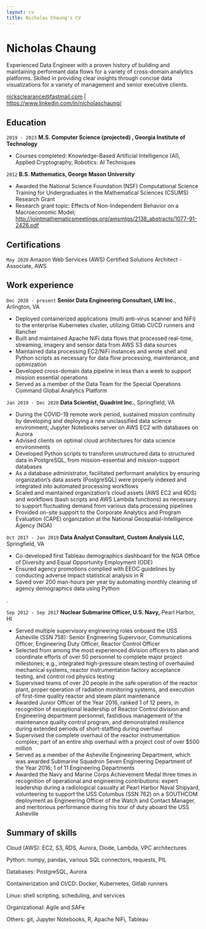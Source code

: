 ```yaml
---
layout: cv
title: Nicholas Chaung's CV
---
```

# Nicholas Chaung
Experienced Data Engineer with a proven history of building and maintaining performant data flows for a variety of cross-domain analytics platforms. Skilled in providing clear insights through concise data visualizations for a variety of management and senior executive clients.

<div id="webaddress">
<a href="nicksclearance@fastmail.com">nicksclearance@fastmail.com</a>
| <a href="https://www.linkedin.com/in/nicholaschaung/">https://www.linkedin.com/in/nicholaschaung/</a>
</div>



## Education

`2019 - 2023`
__M.S. Computer Science (projected) , Georgia Institute of Technology__

- Courses completed: Knowledge-Based Artificial Intelligence (AI), Applied Cryptography, Robotics: AI Techniques

`2012`
__B.S. Mathematics, George Mason University__

- Awarded the National Science Foundation (NSF) Computational Science Training for Undergraduates in the Mathematical Sciences (CSUMS) Research Grant
- Research grant topic: Effects of Non-Independent Behavior on a Macroeconomic Model; <a href="http://jointmathematicsmeetings.org/amsmtgs/2138_abstracts/1077-91-2426.pdf">http://jointmathematicsmeetings.org/amsmtgs/2138_abstracts/1077-91-2426.pdf</a>



## Certifications

`May 2020`
Amazon Web Services (AWS) Certified Solutions Architect - Associate, AWS



## Work experience

`Dec 2020 - present`
__Senior Data Engineering Consultant, LMI Inc.__, Arlington, VA

- Deployed containerized applications (multi anti-virus scanner and NiFi) to the enterprise Kubernetes cluster, utilizing Gitlab CI/CD runners and Rancher
- Built and maintained Apache NiFi data flows that processed real-time, streaming, imagery and sensor data from AWS S3 data sources
- Maintained data processing EC2/NiFi instances and wrote shell and Python scripts as necessary for data flow processing, maintenance, and optimization
- Developed cross-domain data pipeline in less than a week to support mission essential operations
- Served as a member of the Data Team for the Special Operations Command Global Analytics Platform

`Jan 2019 - Dec 2020`
__Data Scientist, Quadrint Inc.__, Springfield, VA

- During the COVID-19 remote work period, sustained mission continuity by developing and deploying a new unclassified data science environment; Jupyter Notebooks server on AWS EC2 with databases on Aurora
- Advised clients on optimal cloud architectures for data science environments
- Developed Python scripts to transform unstructured data to structured data in PostgreSQL, from mission-essential and mission-support databases
- As a database administrator, facilitated performant analytics by ensuring organization’s data assets (PostgreSQL) were properly indexed and integrated into automated processing workflows
- Scaled and maintained organization’s cloud assets (AWS EC2 and RDS) and workflows (bash scripts and AWS Lambda functions) as necessary to support fluctuating demand from various data processing pipelines
- Provided on-site support to the Corporate Analytics and Program Evaluation (CAPE) organization at the National Geospatial-Intelligence Agency (NGA)

`Oct 2017 - Jan 2019`
__Data Analyst Consultant, Custom Analysis LLC,__ Springfield, VA
- Co-developed first Tableau demographics dashboard for the NGA Office of Diversity and Equal Opportunity Employment (ODE)
- Ensured agency promotions complied with EEOC guidelines by conducting adverse impact statistical analysis in R
- Saved over 200 man-hours per year by automating monthly cleaning of agency demographics data using Python

.

`Sep 2012 - Sep 2017`
__Nuclear Submarine Officer, U.S. Navy,__ Pearl Harbor, HI

- Served multiple supervisory engineering roles onboard the USS Asheville (SSN 758): Senior Engineering Supervisor, Communications Officer, Engineering Duty Officer, Reactor Control Officer
- Selected from among the most experienced division officers to plan and coordinate efforts of over 50 personnel to complete major project milestones; e.g., integrated high-pressure steam testing of overhauled mechanical systems, reactor instrumentation factory acceptance testing, and control rod physics testing
- Supervised teams of over 20 people in the safe operation of the reactor plant, proper operation of radiation monitoring systems, and execution of first-time quality reactor and steam plant maintenance
- Awarded Junior Officer of the Year 2016, ranked 1 of 12 peers, in recognition of exceptional leadership of Reactor Control division and Engineering department personnel, fastidious management of the maintenance quality control program, and demonstrated resilience during extended periods of short-staffing during overhaul
- Supervised the complete overhaul of the reactor instrumentation complex; part of an entire ship overhaul with a project cost of over $500 million
- Served as a member of the Asheville Engineering Department, which was awarded Submarine Squadron Seven Engineering Department of the Year 2016; 1 of 11 Engineering Departments
- Awarded the Navy and Marine Corps Achievement Medal three times in recognition of operational and engineering contributions: expert leadership during a radiological casualty at Pearl Harbor Naval Shipyard, volunteering to support the USS Columbus (SSN 762) on a SOUTHCOM deployment as Engineering Officer of the Watch and Contact Manager, and meritorious performance during his tour of duty aboard the USS Asheville



## Summary of skills

Cloud (AWS): EC2, S3, RDS, Aurora, Diode, Lambda, VPC architectures

Python: numpy, pandas, various SQL connectors, requests, PIL

Databases: PostgreSQL, Aurora

Containerization and CI/CD: Docker, Kubernetes, Gitlab runners

Linux: shell scripting, scheduling, and services

Organizational: Agile and SAFe

Others: git, Jupyter Notebooks, R, Apache NiFi, Tableau



<!-- ### Footer

Last updated: April 2021 -->


